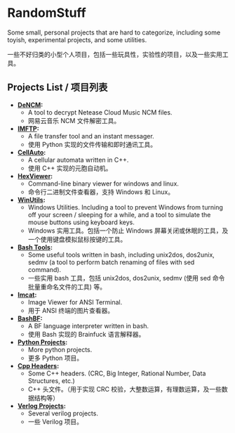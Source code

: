 # RandomStuff

Some small, personal projects that are hard to categorize, including some toyish, experimental projects, and some utilities.

一些不好归类的小型个人项目，包括一些玩具性，实验性的项目，以及一些实用工具。

## Projects List / 项目列表

+ **[DeNCM](Python/DeNCM):**
  + A tool to decrypt Netease Cloud Music NCM files.
  + 网易云音乐 NCM 文件解密工具。
+ **[IMFTP](Python/IMFTP):** 
  + A file transfer tool and an instant messager.
  + 使用 Python 实现的文件传输和即时通讯工具。
+ **[CellAuto](C++/CellAuto):**
  + A cellular automata written in C++.
  + 使用 C++ 实现的元胞自动机。
+ **[HexViewer](C/HexViewer):**
  + Command-line binary viewer for windows and linux.
  + 命令行二进制文件查看器，支持 Windows 和 Linux。
+ **[WinUtils](C/WinUtils):**
  + Windows Utilities. Including a tool to prevent Windows from turning off your screen / sleeping for a while, and a tool to simulate the mouse buttons using keyboard keys.
  + Windows 实用工具。包括一个防止 Windows 屏幕关闭或休眠的工具，及一个使用键盘模拟鼠标按键的工具。
+ **[Bash Tools](Bash):**
  + Some useful tools written in bash, including unix2dos, dos2unix, sedmv (a tool to perform batch renaming of files with sed command).
  + 一些实用 bash 工具，包括 unix2dos, dos2unix, sedmv (使用 sed 命令批量重命名文件的工具) 等。
+ **[Imcat](Python/ANSI):**
  + Image Viewer for ANSI Terminal.
  + 用于 ANSI 终端的图片查看器。
+ **[BashBF](Bash/Brainfuck):**
  + A BF language interpreter written in bash.
  + 使用 Bash 实现的 Brainfuck 语言解释器。
+ **[Python Projects](Python):**
  + More python projects.
  + 更多 Python 项目。
+ **[Cpp Headers](C++/include):**
  + Some C++ headers. (CRC, Big Integer, Rational Number, Data Structures, etc.)
  + C++ 头文件。（用于实现 CRC 校验，大整数运算，有理数运算，及一些数据结构等）
+ **[Verlog Projects](Verilog):**
  + Several verilog projects.
  + 一些 Verilog 项目。
